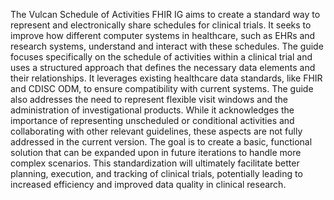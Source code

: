 The Vulcan Schedule of Activities FHIR IG aims to create a standard way to represent and electronically share schedules for clinical trials. It seeks to improve how different computer systems in healthcare, such as EHRs and research systems, understand and interact with these schedules. The guide focuses specifically on the schedule of activities within a clinical trial and uses a structured approach that defines the necessary data elements and their relationships. It leverages existing healthcare data standards, like FHIR and CDISC ODM, to ensure compatibility with current systems. The guide also addresses the need to represent flexible visit windows and the administration of investigational products. While it acknowledges the importance of representing unscheduled or conditional activities and collaborating with other relevant guidelines, these aspects are not fully addressed in the current version. The goal is to create a basic, functional solution that can be expanded upon in future iterations to handle more complex scenarios. This standardization will ultimately facilitate better planning, execution, and tracking of clinical trials, potentially leading to increased efficiency and improved data quality in clinical research. 
